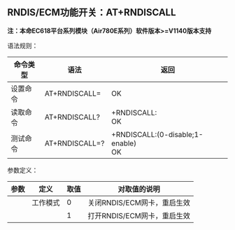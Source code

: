 ## RNDIS/ECM功能开关：AT+RNDISCALL

**注：本命EC618平台系列模块（Air780E系列）软件版本>=V1140版本支持**

语法规则：

| 命令类型 | 语法                | 返回                                   |
| -------- | ------------------- | -------------------------------------- |
| 设置命令 | AT+RNDISCALL=<mode> | OK                                     |
| 读取命令 | AT+RNDISCALL?       | +RNDISCALL:<mode><br> OK               |
| 测试命令 | AT+RNDISCALL=?      | +RNDISCALL:(0-disable;1-enable)<br> OK |

 

参数定义：

| 参数   | 定义     | 取值 | 对取值的说明                |
| ------ | -------- | ---- | --------------------------- |
| <mode> | 工作模式 | 0    | 关闭RNDIS/ECM网卡，重启生效 |
|        |          | 1    | 打开RNDIS/ECM网卡，重启生效 |
